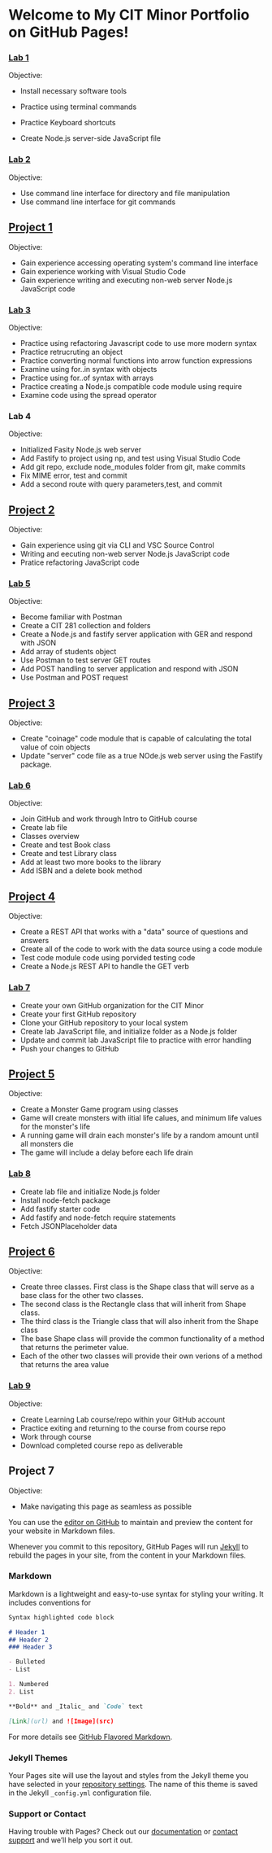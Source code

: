 # Welcome to My CIT Minor Portfolio on GitHub Pages!

### [Lab 1](https://github.com/mduran4-uo/cit281-lab1/blob/64c27d38741525371b858581158f933bf5853744/index.md)
Objective:

- Install necessary software tools

- Practice using terminal commands
- Practice Keyboard shortcuts
- Create Node.js server-side JavaScript file

### [Lab 2](https://github.com/mduran4-uo/cit281-lab2/blob/fce4f1fecae540d0e3d6cbfb2defbf028f0adfaa/index.md)
Objective:
- Use command line interface for directory and file manipulation
- Use command line interface for git commands

## [Project 1](https://github.com/mduran4-uo/cit281-p1/blob/8e874de82c9c53d71a5aec54a9bff7fb72ba34df/index.md)
Objective:
- Gain experience accessing operating system's command line interface
- Gain experience working with Visual Studio Code
- Gain experience writing and executing non-web server Node.js JavaScript code

### [Lab 3](https://github.com/mduran4-uo/cit281-lab3/blob/4147533605d4dcea9be100f14058c152ed0d748c/index.md)
Objective:
- Practice using refactoring Javascript code to use more modern syntax
- Practice retrucruting an object
- Practice converting normal functions into arrow function expressions
- Examine using for..in syntax with objects
- Practice using for..of syntax with arrays
- Practice creating a Node.js compatible code module using require
- Examine code using the spread operator

### Lab 4
Objective:
- Initialized Fasity Node.js web server
- Add Fastify to project using np, and test using Visual Studio Code
- Add git repo, exclude node_modules folder from git, make commits
- Fix MIME error, test and commit
- Add a second route with query parameters,test, and commit

## [Project 2](https://github.com/mduran4-uo/cit281-p2/blob/c6e999671ae46016ea5464cbc82987276fa360b4/index.md)
Objective: 
- Gain experience using git via CLI and VSC Source Control
- Writing and eecuting non-web server Node.js JavaScript code
- Pratice refactoring JavaScript code

### [Lab 5](https://github.com/mduran4-uo/cit281-lab5/blob/cfb32c7b64ad40102a90c636a61457309f0aaea3/index.md)
Objective:
- Become familiar with Postman
- Create a CIT 281 collection and folders
- Create a Node.js and fastify server application with GER and respond with JSON
- Add array of students object
- Use Postman to test server GET routes
- Add POST handling to server application and respond with JSON
- Use Postman and POST request

## [Project 3](https://github.com/mduran4-uo/cit281-p3/blob/fc8f309f15756f32ddbb7e18db410b9227f69954/index.md)
Objective:
- Create "coinage" code module that is capable of calculating the total value of coin objects
- Update "server" code file as a true NOde.js web server using the Fastify package.

### [Lab 6](https://github.com/mduran4-uo/cit281-lab6/blob/ece6f657d9280c5e027698658cfa371d9570d4f5/index.md)
Objective:
- Join GitHub and work through Intro to GitHub course
- Create lab file
- Classes overview
- Create and test Book class
- Create and test Library class
- Add at least two more books to the library
- Add ISBN and a delete book method

## [Project 4](https://github.com/mduran4-uo/cit281-p4/blob/cdbacb58fb4f2c658f6944e0249775dc439fd0cb/index.md)
Objective:
- Create a REST API that works with a "data" source of questions and answers
- Create all of the code to work with the data source using a code module
- Test code module code using porvided testing code
- Create a Node.js REST API to handle the GET verb

### [Lab 7](https://github.com/mduran4-uo/cit281-lab7/blob/7a3a8f5381ebd971bbda381dc6911aa3b90c1373/index.md)
- Create your own GitHub organization for the CIT Minor
- Create your first GitHub repository
- Clone your GitHub repository to your local system
- Create lab JavaScript file, and initialize folder as a Node.js folder
- Update and commit lab JavaScript file to practice with error handling
- Push your changes to GitHub

## [Project 5](https://github.com/mduran4-uo/cit281-p5/blob/ba3707631b58facf8fa08666573eb6a5255c3efc/index.md)
Objective:
- Create a Monster Game program using classes
- Game will create monsters with iitial life calues, and minimum life values for the monster's life
- A running game will drain each monster's life by a random amount until all monsters die
- The game will include a delay before each life drain

### [Lab 8](https://github.com/mduran4-uo/cit281-lab8/blob/6afa9ef4fae06cf55e7f4afc6b9f010027affd25/index.md)
- Create lab file and initialize Node.js folder
- Install node-fetch package
- Add fastify starter code
- Add fastify and node-fetch require statements
- Fetch JSONPlaceholder data

## [Project 6](https://github.com/mduran4-uo/cit281-p6/blob/5233f28997ab11fcaf1fed96c4622cc0ebff4f78/index.md)
Objective:
- Create three classes. First class is the Shape class that will serve as a base class for the other two classes.
- The second class is the Rectangle class that will inherit from Shape class.
- The third class is the Triangle class that will also inherit from the Shape class
- The base Shape class will provide the common functionality of a method that returns the perimeter value. 
- Each of the other two classes will provide their own verions of a method that returns the area value

### [Lab 9](https://github.com/mduran4-uo/cit281-lab9/blob/c61ab458286e2b0134ece631257694c7a0be6d45/index.md)
Objective:
- Create Learning Lab course/repo within your GitHub account
- Practice exiting and returning to the course from course repo
- Work through course
- Download completed course repo as deliverable

## Project 7
Objective:
- Make navigating this page as seamless as possible

You can use the [editor on GitHub](https://github.com/mduran4-uo/mduran4-uo.github.io/edit/main/README.md) to maintain and preview the content for your website in Markdown files.

Whenever you commit to this repository, GitHub Pages will run [Jekyll](https://jekyllrb.com/) to rebuild the pages in your site, from the content in your Markdown files.

### Markdown

Markdown is a lightweight and easy-to-use syntax for styling your writing. It includes conventions for

```markdown
Syntax highlighted code block

# Header 1
## Header 2
### Header 3

- Bulleted
- List

1. Numbered
2. List

**Bold** and _Italic_ and `Code` text

[Link](url) and ![Image](src)
```

For more details see [GitHub Flavored Markdown](https://guides.github.com/features/mastering-markdown/).

### Jekyll Themes

Your Pages site will use the layout and styles from the Jekyll theme you have selected in your [repository settings](https://github.com/mduran4-uo/mduran4-uo.github.io/settings/pages). The name of this theme is saved in the Jekyll `_config.yml` configuration file.

### Support or Contact

Having trouble with Pages? Check out our [documentation](https://docs.github.com/categories/github-pages-basics/) or [contact support](https://support.github.com/contact) and we’ll help you sort it out.
